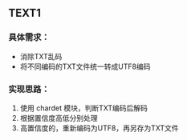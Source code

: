 ## TEXT1
### 具体需求：
- 消除TXT乱码
- 将不同编码的TXT文件统一转成UTF8编码

### 实现思路：
1. 使用 chardet 模块，判断TXT编码后解码
2. 根据置信度高低分别处理
3. 高置信度的，重新编码为UTF8，再另存为TXT文件